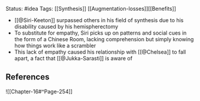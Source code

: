 Status: #idea
Tags: [[Synthesis]] [[Augmentation-losses]][[Benefits]]

* [[@Siri-Keeton]] surpassed others in his field of synthesis due to his disability caused by his hemispherectomy
* To substitute for empathy, Siri picks up on patterns and social cues in the form of a Chinese Room, lacking comprehension but simply knowing how things work like a scrambler
* This lack of empathy caused his relationship with [[@Chelsea]] to fall apart, a fact that [[@Jukka-Sarasti]] is aware of

## References

![[Chapter-16#^Page-254]]